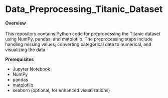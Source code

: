 # Data_Preprocessing_Titanic_Dataset

**Overview** </br>
</br>
This repository contains Python code for preprocessing the Titanic dataset using NumPy, pandas, and matplotlib. The preprocessing steps include handling missing values, converting categorical data to numerical, and visualizing the data.
</br>

**Prerequisites** 
- Jupyter Notebook
- NumPy
- pandas
- matplotlib
- seaborn (optional, for enhanced visualizations)
